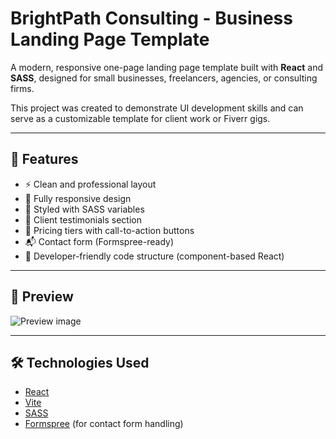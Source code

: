 # BrightPath Consulting - Business Landing Page Template

A modern, responsive one-page landing page template built with **React** and **SASS**, designed for small businesses, freelancers, agencies, or consulting firms.

This project was created to demonstrate UI development skills and can serve as a customizable template for client work or Fiverr gigs.

---

## 🌟 Features

- ⚡ Clean and professional layout
- 📱 Fully responsive design
- 🎨 Styled with SASS variables
- 💬 Client testimonials section
- 💼 Pricing tiers with call-to-action buttons
- 📬 Contact form (Formspree-ready)
- 🧠 Developer-friendly code structure (component-based React)

---

## 📸 Preview

![Preview image](https://github.com/user-attachments/assets/a6d54515-7597-477a-a31d-9caccad1980e)

---

## 🛠️ Technologies Used

- [React](https://react.dev/)
- [Vite](https://vitejs.dev/)
- [SASS](https://sass-lang.com/)
- [Formspree](https://formspree.io/) (for contact form handling)

